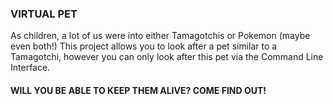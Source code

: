 ### VIRTUAL PET

As children, a lot of us were into either Tamagotchis or Pokemon (maybe even both!)
This project allows you to look after a pet similar to a Tamagotchi, however you can only look after this pet via the Command Line Interface.

#### WILL YOU BE ABLE TO KEEP THEM ALIVE? COME FIND OUT!